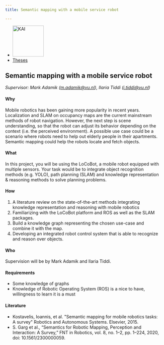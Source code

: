 ```yaml
---
title: Semantic mapping with a mobile service robot 

---
```


<nav><ul>
    <li><a href="https://kai.cs.vu.nl/"> <img src="../../images/logos/KAI_logo_small_transp.png" alt="KAI" width="100"/></a></li>
    <li><a href="https://kai.cs.vu.nl/theses/">Theses</a></li>
</ul></nav>

## Semantic mapping with a mobile service robot 

*Supervisor: Mark Adamik (m.adamik@vu.nl), Ilaria Tiddi (i.tiddi@vu.nl)*

#### Why
Mobile robotics has been gaining more popularity in recent years. Localization and SLAM on occupancy maps are the current mainstream methods of robot navigation. However, the next step is scene understanding, so that the robot can adjust its behavior depending on the context (i.e. the perceived environment). A possible use case could be a scenario where robots need to help out elderly people in their apartments. Semantic mapping could help the robots locate and fetch objects.

#### What 
In this project, you will be using the LoCoBot, a mobile robot equipped with multiple sensors. Your task would be to integrate object recognition methods (e.g. YOLO), path planning (SLAM) and knowledge representation & reasoning methods to solve planning problems.

#### How
1. A literature review on the state-of-the-art methods integrating knowledge representation and reasoning with mobile robotics
2. Familiarizing with the LoCoBot platform and ROS as well as the SLAM packages.
3. Build a knowledge graph representing the chosen use-case and combine it with the map.
4. Developing an integrated robot control system that is able to recognize and reason over objects.

#### Who 
Supervision will be by Mark Adamik and Ilaria Tiddi.  

#### Requirements
- Some knowledge of graphs
- Knowledge of Robotic Operating System (ROS) is a nice to have, willingness to learn it is a must

#### Literature
- Kostavelis, Ioannis, et al. "Semantic mapping for mobile robotics tasks: A survey" Robotics and Autonomous Systems. Elsevier, 2015.
- S. Garg et al., “Semantics for Robotic Mapping, Perception and Interaction: A Survey,” FNT in Robotics, vol. 8, no. 1–2, pp. 1–224, 2020, doi: 10.1561/2300000059.
